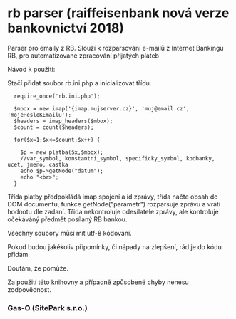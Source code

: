 # rb parser (raiffeisenbank nová verze bankovnictví 2018)

Parser pro emaily z RB. Slouží k rozparsování e-mailů z Internet Bankingu RB, pro automatizované zpracování přijatých plateb

Návod k použití:

Stačí přidat soubor rb.ini.php a inicializovat třídu.

```
  require_once('rb.ini.php');
  
  $mbox = new imap('{imap.mujserver.cz}', 'muj@email.cz', 'mojeHesloKEmailu');
  $headers = imap_headers($mbox);  
  $count = count($headers);
 
  for($x=1;$x<=$count;$x++) {
    
    $p = new platba($x,$mbox);
    //var_symbol, konstantni_symbol, specificky_symbol, kodbanky, ucet, jmeno, castka
    echo $p->getNode("datum");
    echo "<br>";
  }
```
Třída platby předpokládá imap spojení a id zprávy, třída načte obsah do DOM documentu, funkce getNode("parametr") rozparsuje zprávu a vrátí hodnotu dle zadaní. Třida nekontroluje odesílatele zprávy, ale kontroluje očekáváný předmět posílaný RB bankou.

Všechny soubory můsí mít utf-8 kódování.

Pokud budou jakékoliv připomínky, či nápady na zlepšení, rád je do kódu přidám.

Doufám, že pomůže.

Za použití této knihovny a případně způsobené chyby nenesu zodpovědnost.

### Gas-O (SitePark s.r.o.)

